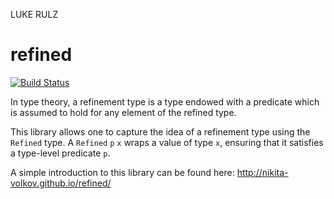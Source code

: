 LUKE RULZ

# refined

[![Build Status](https://travis-ci.org/nikita-volkov/refined.svg?branch=master)](https://travis-ci.org/nikita-volkov/refined)

In type theory, a refinement type is a type endowed
with a predicate which is assumed to hold for any element
of the refined type.

This library allows one to capture the idea of a refinement type
using the `Refined` type. A `Refined` `p` `x` wraps a value
of type `x`, ensuring that it satisfies a type-level predicate `p`.

A simple introduction to this library can be found here: http://nikita-volkov.github.io/refined/
